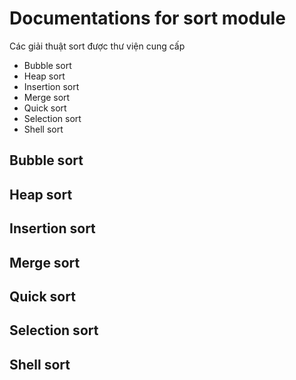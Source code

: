 # Documentations for sort module

Các giải thuật sort được thư viện cung cấp

- Bubble sort
- Heap sort
- Insertion sort
- Merge sort
- Quick sort
- Selection sort
- Shell sort

## Bubble sort

## Heap sort

## Insertion sort

## Merge sort

## Quick sort

## Selection sort

## Shell sort



